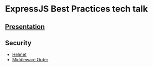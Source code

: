 # ExpressJS Best Practices tech talk

## [Presentation](https://docs.google.com/presentation/d/144IlhI5ro4kSRALJdXZOrDeA-W0N8_Qd0MfefZdYfJ0/edit?usp=sharing)

## Security
- [Helmet](https://github.com/eyexpo-thomas/expressjs-best-practices-tech-talk/tree/security/helmet)
- [Middleware Order](https://github.com/eyexpo-thomas/expressjs-best-practices-tech-talk/tree/security/middleware-order)

